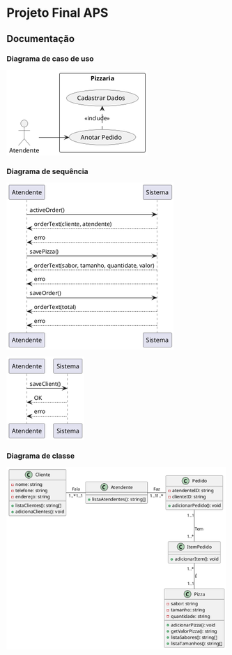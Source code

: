 # Projeto Final APS

## Documentação

### Diagrama de caso de uso

![Diagrama de caso de uso](./docs/diagrama-de-caso-de-uso.png)

### Diagrama de sequência

![Diagrama de sequência](./docs/diagrama-de-sequencia-1.png)

![Diagrama de sequência](./docs/diagrama-de-sequencia-2.png)

### Diagrama de classe

![Diagrama de classe](./docs/diagrama-de-classe.png)
